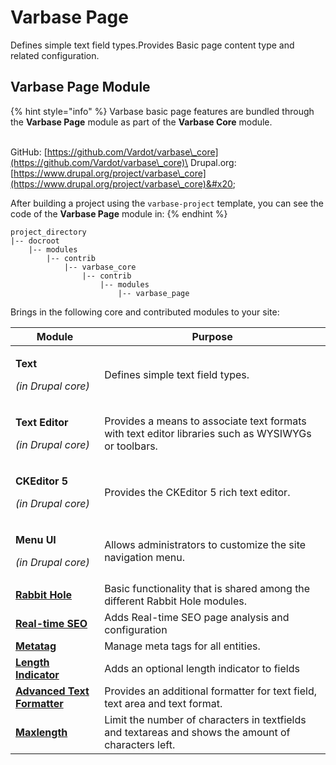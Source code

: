 # Varbase Page

Defines simple text field types.Provides Basic page content type and related configuration.

## Varbase Page Module

{% hint style="info" %}
Varbase basic page features are bundled through the **Varbase Page** module as part of the **Varbase Core** module.

\
GitHub: [https://github.com/Vardot/varbase\_core](https://github.com/Vardot/varbase\_core)\
Drupal.org: [https://www.drupal.org/project/varbase\_core](https://www.drupal.org/project/varbase\_core)&#x20;

After building a project using the `varbase-project` template, you can see the code of the **Varbase Page** module in:
{% endhint %}

```
project_directory
|-- docroot
    |-- modules
        |-- contrib
            |-- varbase_core
                |-- contrib
                    |-- modules
                        |-- varbase_page
```

Brings in the following core and contributed modules to your site:

| Module                                                                                  | Purpose                                                                                             |
| --------------------------------------------------------------------------------------- | --------------------------------------------------------------------------------------------------- |
| <p><strong>Text</strong></p><p><em>(in Drupal core)</em></p>                            | Defines simple text field types.                                                                    |
| <p><strong>Text Editor</strong></p><p><em>(in Drupal core)</em></p>                     | Provides a means to associate text formats with text editor libraries such as WYSIWYGs or toolbars. |
| <p><strong>CKEditor 5</strong></p><p><em>(in Drupal core)</em></p>                      | Provides the CKEditor 5 rich text editor.                                                           |
| <p><strong>Menu UI</strong></p><p><em>(in Drupal core)</em></p>                         | Allows administrators to customize the site navigation menu.                                        |
| [**Rabbit Hole**](https://www.drupal.org/project/rabbit\_hole)                          | Basic functionality that is shared among the different Rabbit Hole modules.                         |
| [**Real-time SEO**](https://www.drupal.org/project/yoast\_seo)                          | Adds Real-time SEO page analysis and configuration                                                  |
| [**Metatag**](https://www.drupal.org/project/metatag)                                   | Manage meta tags for all entities.                                                                  |
| [**Length Indicator**](https://www.drupal.org/project/length\_indicator)                | Adds an optional length indicator to fields                                                         |
| [**Advanced Text Formatter**](https://www.drupal.org/project/advanced\_text\_formatter) | Provides an additional formatter for text field, text area and text format.                         |
| [**Maxlength**](https://www.drupal.org/project/maxlength)                               | Limit the number of characters in textfields and textareas and shows the amount of characters left. |
